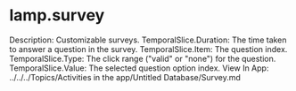 # lamp.survey

Description: Customizable surveys.
TemporalSlice.Duration: The time taken to answer a question in the survey.
TemporalSlice.Item: The question index.
TemporalSlice.Type: The click range ("valid" or "none") for the question.
TemporalSlice.Value: The selected question option index.
View In App: ../../../Topics/Activities in the app/Untitled Database/Survey.md